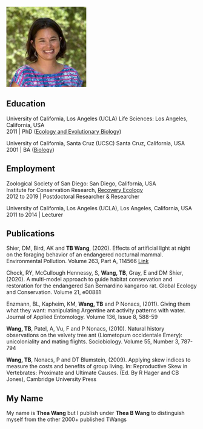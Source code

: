 ![Image](bio-photo.jpg)
## Education 
University of California, Los Angeles (UCLA) Life Sciences: Los Angeles, California, USA                                                 
2011 | PhD ([Ecology and Evolutionary Biology](https://www.eeb.ucla.edu/))

University of California, Santa Cruz (UCSC) Santa Cruz, California, USA                                                      
2001 | BA ([Biology](https://admissions.sa.ucsc.edu/majors/biology))

## Employment
Zoological Society of San Diego: San Diego, California, USA                                           
Institute for Conservation Research, [Recovery Ecology](https://institute.sandiegozoo.org/recovery-ecology)                           
2012 to 2019 | Postdoctoral Researcher & Researcher 

University of California, Los Angeles (UCLA), Los Angeles, California, USA                      
2011 to 2014 | Lecturer

## Publications 
Shier, DM, Bird, AK and **TB Wang**, (2020). Effects of artificial light at night on the foraging behavior of an endangered nocturnal mammal. Environmental Pollution. Volume 263, Part A, 114566
[Link](https://authors.elsevier.com/c/1axQpzLNSS3Eh) 

Chock, RY, McCullough Hennessy, S, **Wang, TB**, Gray, E and DM Shier, (2020). A multi-model approach to guide habitat conservation and restoration for the endangered San Bernardino kangaroo rat. Global Ecology and Conservation. Volume 21, e00881

Enzmann, BL, Kapheim, KM, **Wang, TB** and P Nonacs, (2011). Giving them what they want: manipulating Argentine ant activity patterns with water. Journal of Applied Entomology. Volume 136, Issue 8, 588-59

**Wang, TB**, Patel, A, Vu, F and P Nonacs, (2010). Natural history observations on the velvety tree ant (Liometopum occidentale Emery): unicoloniality and mating flights. Sociobiology. Volume 55, Number 3, 787-794

**Wang, TB**, Nonacs, P and DT Blumstein, (2009). Applying skew indices to measure the costs and benefits of group living. In: Reproductive Skew in Vertebrates: Proximate and Ultimate Causes. (Ed. By R Hager and CB Jones), Cambridge University Press

## My Name
My name is **Thea Wang** but I publish under **Thea B Wang** to distinguish myself from the other 2000+ published TWangs

